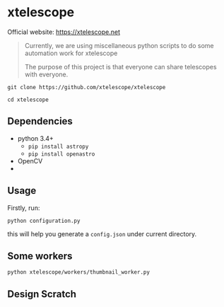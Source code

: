 # xtelescope
Official website: https://xtelescope.net

> Currently, we are using miscellaneous python scripts to do some automation work 
 for xtelescope
>
> The purpose of this project is that everyone can share telescopes with everyone.


```shell
git clone https://github.com/xtelescope/xtelescope

cd xtelescope
```

## Dependencies
- python 3.4+
    - `pip install astropy`
    - `pip install openastro`
- OpenCV
- 

## Usage
Firstly, run:
```commandline
python configuration.py
```
this will help you generate a `config.json` under current directory.

## Some workers
```commandline
python xtelescope/workers/thumbnail_worker.py
```

## Design Scratch
